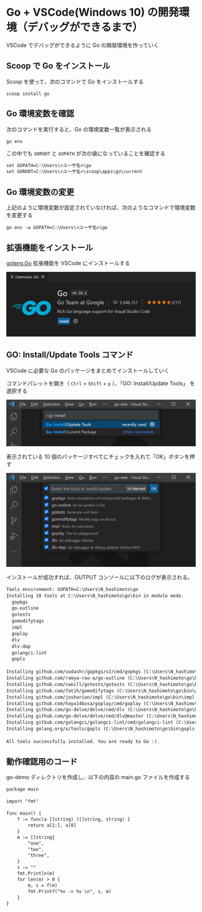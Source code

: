 # Go + VSCode(Windows 10) の開発環境（デバッグができるまで）

VSCode でデバッグができるように Go の開発環境を作っていく

## Scoop で Go をインストール

Scoop を使って、次のコマンドで Go をインストールする

``` console
scoop install go
```

## Go 環境変数を確認

次のコマンドを実行すると、Go の環境変数一覧が表示される

``` console
go env
```

この中でも `GOROOT` と `GOPATH` が次の値になっていることを確認する

``` txt
set GOPATH=C:\Users\<ユーザ名>\go
set GOROOT=C:\Users\<ユーザ名>\scoop\apps\go\current
```

## Go 環境変数の変更

上記のように環境変数が設定されていなければ、次のようなコマンドで環境変数を変更する

``` console
go env -w GOPATH=C:\Users\<ユーザ名>\go
```

## 拡張機能をインストール

[golang.Go](https://marketplace.visualstudio.com/items?itemName=golang.Go) 拡張機能を VSCode にインストールする

![golang.Go 拡張機能](./screencapture/01.go-extention.png)

## GO: Install/Update Tools コマンド

VSCode に必要な Go のパッケージをまとめてインストールしていく

コマンドパレットを開き（ `Ctrl` + `Shift` + `p` ）、「GO: Install/Update Tools」 を選択する

![GO: Install/Update Tools コマンド](./screencapture/02.go-install-update-tools.png)

表示されている 10 個のパッケージすべてにチェックを入れて「OK」ボタンを押す

![10 個のパッケージにチェック](./screencapture/03.selected-tools.png)

インストールが成功すれば、OUTPUT コンソールに以下のログが表示される。

``` txt
Tools environment: GOPATH=C:\Users\N_hashimoto\go
Installing 10 tools at C:\Users\N_hashimoto\go\bin in module mode.
  gopkgs
  go-outline
  gotests
  gomodifytags
  impl
  goplay
  dlv
  dlv-dap
  golangci-lint
  gopls

Installing github.com/uudashr/gopkgs/v2/cmd/gopkgs (C:\Users\N_hashimoto\go\bin\gopkgs.exe) SUCCEEDED
Installing github.com/ramya-rao-a/go-outline (C:\Users\N_hashimoto\go\bin\go-outline.exe) SUCCEEDED
Installing github.com/cweill/gotests/gotests (C:\Users\N_hashimoto\go\bin\gotests.exe) SUCCEEDED
Installing github.com/fatih/gomodifytags (C:\Users\N_hashimoto\go\bin\gomodifytags.exe) SUCCEEDED
Installing github.com/josharian/impl (C:\Users\N_hashimoto\go\bin\impl.exe) SUCCEEDED
Installing github.com/haya14busa/goplay/cmd/goplay (C:\Users\N_hashimoto\go\bin\goplay.exe) SUCCEEDED
Installing github.com/go-delve/delve/cmd/dlv (C:\Users\N_hashimoto\go\bin\dlv.exe) SUCCEEDED
Installing github.com/go-delve/delve/cmd/dlv@master (C:\Users\N_hashimoto\go\bin\dlv-dap.exe) SUCCEEDED
Installing github.com/golangci/golangci-lint/cmd/golangci-lint (C:\Users\N_hashimoto\go\bin\golangci-lint.exe) SUCCEEDED
Installing golang.org/x/tools/gopls (C:\Users\N_hashimoto\go\bin\gopls.exe) SUCCEEDED

All tools successfully installed. You are ready to Go :).
```

## 動作確認用のコード

go-demo ディレクトリを作成し、以下の内容の main.go ファイルを作成する

``` golang
package main

import "fmt"

func main() {
	f := func(a []string) ([]string, string) {
		return a[1:], a[0]
	}
	m := []string{
		"one",
		"two",
		"three",
	}
	s := ""
	fmt.Println(m)
	for len(m) > 0 {
		m, s = f(m)
		fmt.Printf("%v -> %v \n", s, m)
	}
}
```

